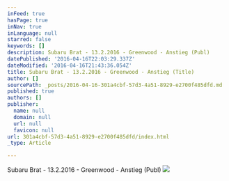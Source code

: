 ```yaml
---
inFeed: true
hasPage: true
inNav: true
inLanguage: null
starred: false
keywords: []
description: Subaru Brat - 13.2.2016 - Greenwood - Anstieg (Publ)
datePublished: '2016-04-16T22:03:29.337Z'
dateModified: '2016-04-16T21:43:36.054Z'
title: Subaru Brat - 13.2.2016 - Greenwood - Anstieg (Title)
author: []
sourcePath: _posts/2016-04-16-301a4cbf-57d3-4a51-8929-e2700f485dfd.md
published: true
authors: []
publisher:
  name: null
  domain: null
  url: null
  favicon: null
url: 301a4cbf-57d3-4a51-8929-e2700f485dfd/index.html
_type: Article

---
```

Subaru Brat - 13.2.2016 - Greenwood - Anstieg (Publ)
![](https://the-grid-user-content.s3-us-west-2.amazonaws.com/dab038a3-827d-4247-97cb-84a41962fcef.jpg)